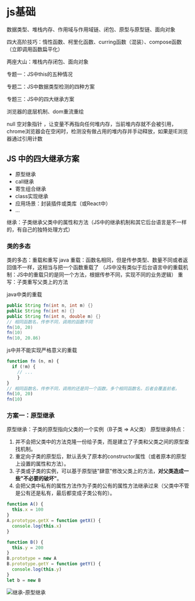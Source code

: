 # js基础
数据类型、堆栈内存、作用域与作用域链、闭包、原型与原型链、面向对象

四大高阶技巧：惰性函数、柯里化函数、curring函数（混装）、compose函数（立即调用函数扁平化）



两座大山：堆栈内存闭包、面向对象

专题一：JS中this的五种情况

专题二：JS中数据类型检测的四种方案

专题三：JS中的四大继承方案

浏览器的底层机制、dom重流重绘



null 空对象指针 ，让变量不再指向任何堆内存，当前堆内存就不会被引用，chrome浏览器会在空闲时，检测没有做占用的堆内存并手动释放，如果是IE浏览器通过引用计数

## JS 中的四大继承方案

- 原型继承
- call继承
- 寄生组合继承
- class实现继承
- 应用场景：封装插件或类库（或React中）
- ...

继承：子类继承父类中的属性和方法（JS中的继承机制和其它后台语言是不一样的，有自己的独特处理方式）

### 类的多态

类的多态：重载和重写
java
        重载：函数名相同，但是传参类型、数量不同或者返回值不一样，这相当与把一个函数重载了 （JS中没有类似于后台语言中的重载机制：JS中的重载只的是同一个方法，根据传参不同，实现不同的业务逻辑）
        重写：子类重写父类上的方法

java中类的重载

```java
public String fn(int n, int m) {}
public String fn(int n) {}
public String fn(int n, double m) {}
// 相同函数名，传参不同，调用的函数不同
fn(10, 20)
fn(10)
fn(10, 20.86)
```

js中并不能实现严格意义的重载

```js
function fn (n, m) {
  if (!m) {
    // ...
	}
}
// 相同函数名，传参不同，调用的还是同一个函数。多个相同函数名，后者会覆盖前者。
fn(10, 20)
fn(10)
```

### 方案一：原型继承

原型继承：子类的原型指向父类的一个实例（B子类 => A父类）
原型继承特点：
1. 并不会把父类中的方法克隆一份给子类，而是建立了子类和父类之间的原型查找机制。
2. 重定向子类的原型后，默认丢失了原本的constructor属性（或者原本的原型上设置的属性和方法）。
3. 子类或子类的实例，可以基于原型链"肆意"修改父类上的方法，**对父类造成一些"不必要的破坏"**。
4. 会把父类中私有的属性方法作为子类的公有的属性方法继承过来（父类中不管是公有还是私有，最后都变成子类公有的）。

```js
function A() {
  this.x = 100
}
A.prototype.getX = function getX() {
  console.log(this.x)
}

function B() {
  this.y = 200
}
B.prototype = new A
B.prototype.getY = function getY() {
  console.log(this.y)
}
let b = new B
```
<img :src="$withBase('/assets/img/js/继承-原型继承.png')" alt="继承-原型继承">
